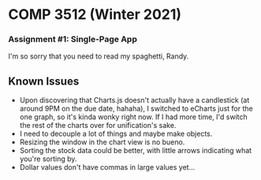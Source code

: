 # COMP 3512 (Winter 2021)
### Assignment #1: Single-Page App

I'm so sorry that you need to read my spaghetti, Randy.

## Known Issues
- Upon discovering that Charts.js doesn't actually have a candlestick (at around 9PM on the due date, hahaha), I switched to eCharts just for the one graph, so it's kinda wonky right now. If I had more time, I'd switch the rest of the charts over for unification's sake.
- I need to decouple a lot of things and maybe make objects.
- Resizing the window in the chart view is no bueno.
- Sorting the stock data could be better, with little arrows indicating what you're sorting by.
- Dollar values don't have commas in large values yet...